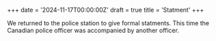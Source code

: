 +++
date = '2024-11-17T00:00:00Z'
draft = true
title = 'Statment'
+++

We returned to the police station to give formal statments.
This time the Canadian police officer was accompanied by another officer.


